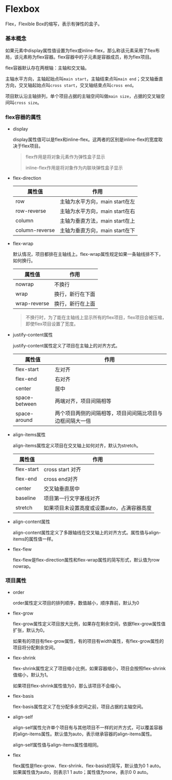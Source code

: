 # Flexbox

Flex，Flexible Box的缩写，表示有弹性的盒子。

### 基本概念

如果元素中display属性值设置为flex或inline-flex，那么称该元素采用了flex布局，该元素称为flex容器。flex容器中的子元素是容器成员，称为flex项目。

flex容器默认存在两根轴：主轴和交叉轴。

主轴水平方向，主轴起始点叫`main start`，主轴结束点叫`main end`；交叉轴垂直方向，交叉轴起始点叫`cross start`，交叉轴结束点叫`cross end`。

项目默认沿主轴排列，单个项目占据的主轴空间叫做`main size`，占据的交叉轴空间叫`cross size`。

### flex容器的属性

* display

  display属性值可以是flex和inline-flex。这两者的区别是inline-flex的宽度取决于flex项目。

  > flex作用是将对象元素作为弹性盒子显示
  >
  > inline-flex作用是将对象作为内联块弹性盒子显示

* flex-direction

  | 属性值         | 作用                           |
  | -------------- | ------------------------------ |
  | row            | 主轴为水平方向，main start在左 |
  | row-reverse    | 主轴为水平方向，main start在右 |
  | column         | 主轴为垂直方法，main start在上 |
  | column-reverse | 主轴为垂直方向，main start在下 |

* flex-wrap

  默认情况，项目都排在主轴线上。flex-wrap属性规定如果一条轴线排不下，如何换行。

  | 属性值       | 作用             |
  | ------------ | ---------------- |
  | nowrap       | 不换行           |
  | wrap         | 换行，新行在下面 |
  | wrap-reverse | 换行，新行在上面 |

  > 不换行时，为了能在主轴线上显示所有的flex项目，flex项目会被压缩，即使flex项目设置了宽度。

* justify-content属性

  justify-content属性定义了项目在主轴上的对齐方式。

  | 属性值        | 作用                                                     |
  | ------------- | -------------------------------------------------------- |
  | flex-start    | 左对齐                                                   |
  | flex-end      | 右对齐                                                   |
  | center        | 居中                                                     |
  | space-between | 两端对齐，项目间隔相等                                   |
  | space-around  | 两个项目两侧的间隔相等，项目间间隔比项目与边框间隔大一倍 |

* align-items属性

  align-items属性定义项目在交叉轴上如何对齐，默认为stretch。

  | 属性值     | 作用                                       |
  | ---------- | ------------------------------------------ |
  | flex-start | cross start 对齐                           |
  | flex-end   | cross end对齐                              |
  | center     | 交叉轴垂直居中                             |
  | baseline   | 项目第一行文字基线对齐                     |
  | stretch    | 如果项目未设置高度或设置auto，占满容器高度 |

* align-content属性

  align-content属性定义了多跟轴线在交叉轴上的对齐方式。属性值与align-items的属性值一样。

* flex-flew

  flex-flew是flex-direction属性和flex-wrap属性的简写形式，默认值为row nowrap。

### 项目属性

* order

  order属性定义项目的排列顺序，数值越小，顺序靠前，默认为0

* flex-grow

  flex-grow属性定义项目放大比例，如果存在剩余空间，依据flex-grow属性值扩张，默认为0。

  如果有的项目有flex-grow属性，有的项目有width属性，有flex-grow属性的项目将分配剩余空间。

* flex-shrink

  flex-shrink属性定义了项目缩小比例，如果容器缩小，项目会按照flex-shrink值缩小，默认为1。

  如果项目flex-shrink属性值为0，那么该项目不会缩小。

* flex-basis

  flex-basis属性定义了在分配多余空间之前，项目占据的主轴空间。

* align-self

  align-self属性允许单个项目有与其他项目不一样的对齐方式，可以覆盖容器的align-items属性。默认值为auto，表示继承容器的align-items属性。

  align-self属性值与align-items属性值相同。

* flex

  flex属性是flex-grow、flex-shrink、flex-basis的简写，默认值为0 1 auto。如果属性值为auto，则表示1 1 auto；属性值为none，表示0 0 auto。